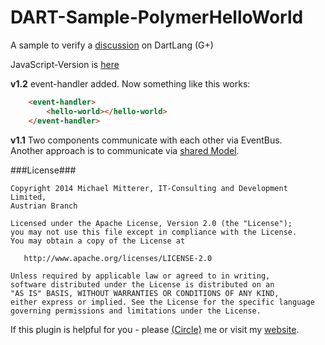 DART-Sample-PolymerHelloWorld
=============================

A sample to verify a [discussion][1] on DartLang (G+)

JavaScript-Version is [here][2]

<strong>v1.2</strong>
event-handler added.
Now something like this works:
```html
    <event-handler>
        <hello-world></hello-world>
    </event-handler>
```

<strong>v1.1</strong>
Two components communicate with each other via EventBus.<br>
Another approach is to communicate via [shared Model][3].

###License###

    Copyright 2014 Michael Mitterer, IT-Consulting and Development Limited,
    Austrian Branch

    Licensed under the Apache License, Version 2.0 (the "License");
    you may not use this file except in compliance with the License.
    You may obtain a copy of the License at

       http://www.apache.org/licenses/LICENSE-2.0

    Unless required by applicable law or agreed to in writing,
    software distributed under the License is distributed on an
    "AS IS" BASIS, WITHOUT WARRANTIES OR CONDITIONS OF ANY KIND,
    either express or implied. See the License for the specific language
    governing permissions and limitations under the License.

If this plugin is helpful for you - please [(Circle)](http://gplus.mikemitterer.at/) me
or visit my [website][99].

[1]: https://plus.google.com/u/0/+MikeMitterer/posts/2ztYDNPRi6K
[2]: https://rawgithub.com/MikeMitterer/DART-Sample-PolymerHelloWorld/master/build/index.html
[3]: https://github.com/sethladd/dart-example-two-components-one-model

[99]: http://www.mikemitterer.at/
